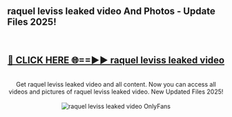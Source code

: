 <h2>raquel leviss leaked video And Photos - Update Files 2025!</h2>
<br>
<div align="center">
<h2><a href="https://betterlinks.top/A2PfLJ" rel="nofollow">🔴 CLICK HERE 🌐==►► raquel leviss leaked video</a></h2>
<br>
Get raquel leviss leaked video and all content. Now you can access all videos and pictures of raquel leviss leaked video. New Updated Files 2025!
<br>
<br>
<a href="https://betterlinks.top/A2PfLJ" rel="nofollow" data-target="animated-image.originalLink"><img src="https://i.imgur.com/dJHk4Zq.gif" alt="raquel leviss leaked video OnlyFans" style="max-width: 100%; display: inline-block;" data-target="animated-image.originalImage"></a>
</div>
<br>